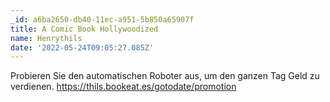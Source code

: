 ```yaml
---
_id: a6ba2650-db40-11ec-a951-5b850a65907f
title: A Comic Book Hollywoodized
name: Henrythils
date: '2022-05-24T09:05:27.085Z'
---
```

Probieren Sie den automatischen Roboter aus, um den ganzen Tag Geld zu verdienen. https://thils.bookeat.es/gotodate/promotion
